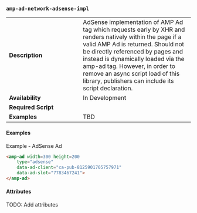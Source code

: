 <!---
Copyright 2016 The AMP HTML Authors. All Rights Reserved.

Licensed under the Apache License, Version 2.0 (the "License");
you may not use this file except in compliance with the License.
You may obtain a copy of the License at

      http://www.apache.org/licenses/LICENSE-2.0

Unless required by applicable law or agreed to in writing, software
distributed under the License is distributed on an "AS-IS" BASIS,
WITHOUT WARRANTIES OR CONDITIONS OF ANY KIND, either express or implied.
See the License for the specific language governing permissions and
limitations under the License.
-->

### <a name="amp-ad-network-adsense-impl"></a> `amp-ad-network-adsense-impl`

<table>
  <tr>
    <td width="40%"><strong>Description</strong></td>
    <td>AdSense implementation of AMP Ad tag which requests early by XHR and
    renders natively within the page if a valid AMP Ad is returned.  Should
    not be directly referenced by pages and instead is dynamically loaded
    via the amp-ad tag.  However, in order to remove an async script load
    of this library, publishers can include its script declaration.</td>
  </tr>
  <tr>
    <td width="40%"><strong>Availability</strong></td>
    <td>In Development</td>
  </tr>
  <tr>
    <td width="40%"><strong>Required Script</strong></td>
    <td><code><script async custom-element="amp-ad" src="https://cdn.ampproject.org/v0/amp-ad-0.1.js"></script></code></td>
  </tr>
  <tr>
    <td width="40%"><strong>Examples</strong></td>
    <td>TBD</td>
  </tr>
</table>

#### Examples
Example - AdSense Ad
```html
<amp-ad width=300 height=200
    type="adsense"
    data-ad-client="ca-pub-8125901705757971"
    data-ad-slot="7783467241">
</amp-ad>
```

#### Attributes
TODO: Add attributes
